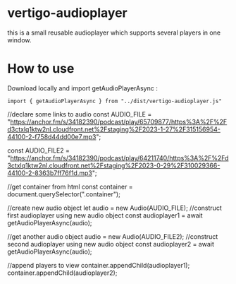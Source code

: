 # vertigo-audioplayer

this is a small reusable audioplayer which supports several players in one window.

# How to use

Download locally and import getAudioPlayerAsync :

```import { getAudioPlayerAsync } from "../dist/vertigo-audioplayer.js"```

//declare some links to audio
const AUDIO_FILE =
"https://anchor.fm/s/34182390/podcast/play/65709877/https%3A%2F%2Fd3ctxlq1ktw2nl.cloudfront.net%2Fstaging%2F2023-1-27%2F315156954-44100-2-f758d44dd00e7.mp3";

const AUDIO_FILE2 =
"https://anchor.fm/s/34182390/podcast/play/64211740/https%3A%2F%2Fd3ctxlq1ktw2nl.cloudfront.net%2Fstaging%2F2023-0-29%2F310029366-44100-2-8363b7ff76f1d.mp3";

//get container from html
const container = document.querySelector(".container");

//create new audio object
let audio = new Audio(AUDIO_FILE);
//construct first audioplayer using new audio object
const audioplayer1 = await getAudioPlayerAsync(audio);

//get another audio object
audio = new Audio(AUDIO_FILE2);
//construct second audioplayer using new audio object
const audioplayer2 = await getAudioPlayerAsync(audio);

//append players to view
container.appendChild(audioplayer1);
container.appendChild(audioplayer2);
